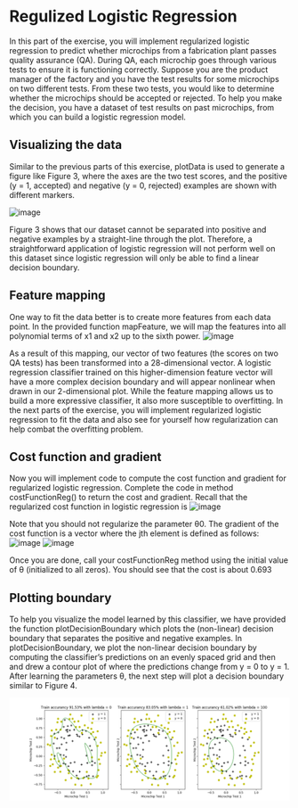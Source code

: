 # Regulized Logistic Regression

In this part of the exercise, you will implement regularized logistic regression
to predict whether microchips from a fabrication plant passes quality assurance (QA). During QA, each microchip goes through various tests to ensure
it is functioning correctly.
Suppose you are the product manager of the factory and you have the
test results for some microchips on two different tests. From these two tests,
you would like to determine whether the microchips should be accepted or
rejected. To help you make the decision, you have a dataset of test results
on past microchips, from which you can build a logistic regression model.

## Visualizing the data

Similar to the previous parts of this exercise, plotData is used to generate a
figure like Figure 3, where the axes are the two test scores, and the positive
(y = 1, accepted) and negative (y = 0, rejected) examples are shown with
different markers.

![image](https://user-images.githubusercontent.com/30857998/36560374-6db4e7e6-1808-11e8-9792-98c9b93615c3.png)

Figure 3 shows that our dataset cannot be separated into positive and
negative examples by a straight-line through the plot. Therefore, a straightforward application of logistic regression will not perform well on this dataset
since logistic regression will only be able to find a linear decision boundary.
## Feature mapping

One way to fit the data better is to create more features from each data
point. In the provided function mapFeature, we will map the features into
all polynomial terms of x1 and x2 up to the sixth power.
![image](https://user-images.githubusercontent.com/30857998/36560517-d69bb99c-1808-11e8-9ec1-eedbdd779c69.png)

As a result of this mapping, our vector of two features (the scores on
two QA tests) has been transformed into a 28-dimensional vector. A logistic
regression classifier trained on this higher-dimension feature vector will have
a more complex decision boundary and will appear nonlinear when drawn in
our 2-dimensional plot.
While the feature mapping allows us to build a more expressive classifier,
it also more susceptible to overfitting. In the next parts of the exercise, you
will implement regularized logistic regression to fit the data and also see for
yourself how regularization can help combat the overfitting problem.

## Cost function and gradient

Now you will implement code to compute the cost function and gradient for
regularized logistic regression. Complete the code in method costFunctionReg() to
return the cost and gradient.
Recall that the regularized cost function in logistic regression is
![image](https://user-images.githubusercontent.com/30857998/36560593-107ebc9a-1809-11e8-9c86-d4b60a56783f.png)

Note that you should not regularize the parameter θ0. The gradient
of the cost function is a vector where the jth element is defined as follows:
![image](https://user-images.githubusercontent.com/30857998/36560616-26ba855c-1809-11e8-972e-f4fd7e6b2b8c.png)
![image](https://user-images.githubusercontent.com/30857998/36560627-2c292db8-1809-11e8-877b-a8ca02a7ca1d.png)

Once you are done, call your costFunctionReg method
using the initial value of θ (initialized to all zeros). You should see that the
cost is about 0.693

## Plotting boundary

To help you visualize the model learned by this classifier, we have provided the function plotDecisionBoundary which plots the (non-linear)
decision boundary that separates the positive and negative examples. In
plotDecisionBoundary, we plot the non-linear decision boundary by computing the classifier’s predictions on an evenly spaced grid and then and drew
a contour plot of where the predictions change from y = 0 to y = 1.
After learning the parameters θ, the next step will plot a
decision boundary similar to Figure 4.

![](Figure_1.png)
